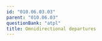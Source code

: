 ```yaml
---
id: "010.06.03.03"
parent: "010.06.03"
questionBank: "atpl"
title: Omnidirectional departures
---
```

